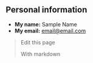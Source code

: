## Personal information

* **My name:** Sample Name
* **My email:** email@email.com

> Edit this page
> 
> With markdown
